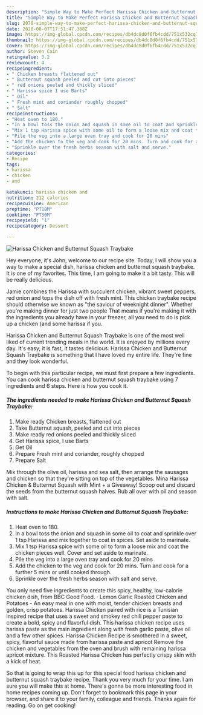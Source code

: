 ```yaml
---
description: "Simple Way to Make Perfect Harissa Chicken and Butternut Squash Traybake"
title: "Simple Way to Make Perfect Harissa Chicken and Butternut Squash Traybake"
slug: 2078-simple-way-to-make-perfect-harissa-chicken-and-butternut-squash-traybake
date: 2020-08-07T17:51:47.388Z
image: https://img-global.cpcdn.com/recipes/db4dc8d0f6fb4cdd/751x532cq70/harissa-chicken-and-butternut-squash-traybake-recipe-main-photo.jpg
thumbnail: https://img-global.cpcdn.com/recipes/db4dc8d0f6fb4cdd/751x532cq70/harissa-chicken-and-butternut-squash-traybake-recipe-main-photo.jpg
cover: https://img-global.cpcdn.com/recipes/db4dc8d0f6fb4cdd/751x532cq70/harissa-chicken-and-butternut-squash-traybake-recipe-main-photo.jpg
author: Steven Cain
ratingvalue: 3.2
reviewcount: 4
recipeingredient:
- " Chicken breasts flattened out"
- " Butternut squash peeled and cut into pieces"
- " red onions peeled and thickly sliced"
- " Harissa spice I use Barts"
- " Oil"
- " Fresh mint and coriander roughly chopped"
- " Salt"
recipeinstructions:
- "Heat oven to 180."
- "In a bowl toss the onion and squash in some oil to coat and sprinkle over 1 tsp Harissa and mix together to coat in spices. Set aside to marinate."
- "Mix 1 tsp Harissa spice with some oil to form a loose mix and coat the chicken pieces well. Cover and set aside to marinate."
- "Pile the veg into a large oven tray and cook for 20 mins"
- "Add the chicken to the veg and cook for 20 mins. Turn and cook for a further 5 mins or until cooked through."
- "Sprinkle over the fresh herbs season with salt and serve."
categories:
- Recipe
tags:
- harissa
- chicken
- and

katakunci: harissa chicken and 
nutrition: 212 calories
recipecuisine: American
preptime: "PT18M"
cooktime: "PT30M"
recipeyield: "1"
recipecategory: Dessert

---
```



![Harissa Chicken and Butternut Squash Traybake](https://img-global.cpcdn.com/recipes/db4dc8d0f6fb4cdd/751x532cq70/harissa-chicken-and-butternut-squash-traybake-recipe-main-photo.jpg)

Hey everyone, it's John, welcome to our recipe site. Today, I will show you a way to make a special dish, harissa chicken and butternut squash traybake. It is one of my favorites. This time, I am going to make it a bit tasty. This will be really delicious.

Jamie combines the Harissa with succulent chicken, vibrant sweet peppers, red onion and tops the dish off with fresh mint. This chicken traybake recipe should otherwise we known as &#34;the saviour of weeknight dinner&#34;. Whether you&#39;re making dinner for just two people That means if you&#39;re making it with the ingredients you already have in your freezer, all you need to do is pick up a chicken (and some harissa if you.

Harissa Chicken and Butternut Squash Traybake is one of the most well liked of current trending meals in the world. It is enjoyed by millions every day. It's easy, it is fast, it tastes delicious. Harissa Chicken and Butternut Squash Traybake is something that I have loved my entire life. They're fine and they look wonderful.


To begin with this particular recipe, we must first prepare a few ingredients. You can cook harissa chicken and butternut squash traybake using 7 ingredients and 6 steps. Here is how you cook it.

<!--inarticleads1-->

##### The ingredients needed to make Harissa Chicken and Butternut Squash Traybake:

1. Make ready  Chicken breasts, flattened out
1. Take  Butternut squash, peeled and cut into pieces
1. Make ready  red onions peeled and thickly sliced
1. Get  Harissa spice, I use Barts
1. Get  Oil
1. Prepare  Fresh mint and coriander, roughly chopped
1. Prepare  Salt


Mix through the olive oil, harissa and sea salt, then arrange the sausages and chicken so that they&#39;re sitting on top of the vegetables. Mina Harissa Chicken &amp; Butternut Squash with Mint + a Giveaway! Scoop out and discard the seeds from the butternut squash halves. Rub all over with oil and season with salt. 

<!--inarticleads2-->

##### Instructions to make Harissa Chicken and Butternut Squash Traybake:

1. Heat oven to 180.
1. In a bowl toss the onion and squash in some oil to coat and sprinkle over 1 tsp Harissa and mix together to coat in spices. Set aside to marinate.
1. Mix 1 tsp Harissa spice with some oil to form a loose mix and coat the chicken pieces well. Cover and set aside to marinate.
1. Pile the veg into a large oven tray and cook for 20 mins
1. Add the chicken to the veg and cook for 20 mins. Turn and cook for a further 5 mins or until cooked through.
1. Sprinkle over the fresh herbs season with salt and serve.


You only need five ingredients to create this spicy, healthy, low-calorie chicken dish, from BBC Good Food. · Lemon Garlic Roasted Chicken and Potatoes - An easy meal in one with moist, tender chicken breasts and golden, crisp potatoes. Harissa Chicken paired with rice is a Tunisian inspired recipe that uses a sweet and smokey red chili pepper paste to create a bold, spicy and flavorful dish. This harissa chicken recipe uses harissa paste as the main ingredient along with fresh garlic paste, olive oil and a few other spices. Harissa Chicken Recipe is smothered in a sweet, spicy, flavorful sauce made from harissa paste and apricot Remove the chicken and vegetables from the oven and brush with remaining harissa apricot mixture. This Roasted Harissa Chicken has perfectly crispy skin with a kick of heat. 

So that is going to wrap this up for this special food harissa chicken and butternut squash traybake recipe. Thank you very much for your time. I am sure you will make this at home. There's gonna be more interesting food in home recipes coming up. Don't forget to bookmark this page in your browser, and share it to your family, colleague and friends. Thanks again for reading. Go on get cooking!

